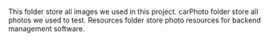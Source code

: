 This folder store all images we used in this project.
carPhoto folder store all photos we used to test.
Resources folder store photo resources for backend management software.